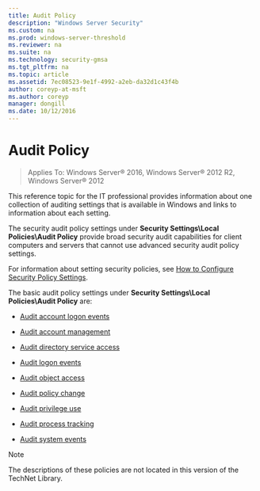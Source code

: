 ```yaml
---
title: Audit Policy
description: "Windows Server Security"
ms.custom: na
ms.prod: windows-server-threshold
ms.reviewer: na
ms.suite: na
ms.technology: security-gmsa
ms.tgt_pltfrm: na
ms.topic: article
ms.assetid: 7ec08523-9e1f-4992-a2eb-da32d1c43f4b
author: coreyp-at-msft
ms.author: coreyp
manager: dongill
ms.date: 10/12/2016
---
```

# Audit Policy

>Applies To: Windows Server&reg; 2016, Windows Server&reg; 2012 R2, Windows Server&reg; 2012

This reference topic for the IT professional provides information about one collection of auditing settings that is available in Windows and links to information about each setting.

The security audit policy settings under **Security Settings\Local Policies\Audit Policy** provide broad security audit capabilities for client computers and servers that cannot use advanced security audit policy settings.

For information about setting security policies, see [How to Configure Security Policy Settings](How-to-Configure-Security-Policy-Settings.md).

The basic audit policy settings under **Security Settings\Local Policies\Audit Policy** are:

-   [Audit account logon events](http://technet.microsoft.com/library/cc787176(v=ws.10).aspx)

-   [Audit account management](http://technet.microsoft.com/library/cc737542(v=ws.10).aspx)

-   [Audit directory service access](http://technet.microsoft.com/library/cc728087(v=ws.10).aspx)

-   [Audit logon events](http://technet.microsoft.com/library/cc787567(v=ws.10).aspx)

-   [Audit object access](http://technet.microsoft.com/library/cc776774(v=ws.10).aspx)

-   [Audit policy change](http://technet.microsoft.com/library/cc781549(v=ws.10).aspx)

-   [Audit privilege use](http://technet.microsoft.com/library/cc784501(v=ws.10).aspx)

-   [Audit process tracking](http://technet.microsoft.com/library/cc775520(v=ws.10).aspx)

-   [Audit system events](http://technet.microsoft.com/library/cc782518(v=ws.10).aspx)

> [!NOTE]
> The descriptions of these policies are not located in this version of the TechNet Library.


